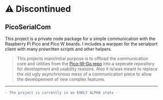 # ⚠️ Discontinued

## PicoSerialCom
This project is a private node package for a simple communication with the Raspberry Pi Pico and Pico W boards. I includes a warpper for the serialport client with many prewritten scripts and other helpers.

> This projects main/initial purpose is to offload the communication core and utilities from the [Pico-W-Go repo](https://github.com/paulober/Pico-W-Go) into a seperate repository for development and usability reasons. Also it is/was meant to replace the old ugly asynchronous mess of a communication piece to allow the developement of new complex features.

---

```diff
- The project is currently in an EARLY ALPHA state -
```
